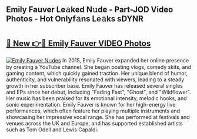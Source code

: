 ## Emily Fauver Le𝚊ked N𝚞de - Part-JOD Video Photos - Hot Onlyf𝚊ns Le𝚊ks sDYNR

# <h2><a href="http://ab23782.deff.icu/?id=Emily+Fauver">🔗 New 👉🔴 Emily Fauver VIDEO Photos</a></h2>

[![Emily Fauver N𝚞des](https://i.imgur.com/rIISA9y.gif)](http://ab23782.deff.icu/?id=Emily+Fauver)
In 2015, Emily Fauver expanded her online presence by creating a YouTube channel. She began posting vlogs, comedy skits, and gaming content, which quickly gained traction. Her unique blend of humor, authenticity, and vulnerability resonated with viewers, leading to a steady growth in her subscriber base. Emily Fauver has released several singles and EPs since her debut, including "Fading Fast", "Ghost", and "Wildflower". Her music has been praised for its emotional intensity, melodic hooks, and sonic experimentation. Emily Fauver is known for her high-energy live performances, which often feature her playing multiple instruments and showcasing her impressive vocal range. She has performed at festivals and venues across the UK and Europe, and has supported established artists such as Tom Odell and Lewis Capaldi.
